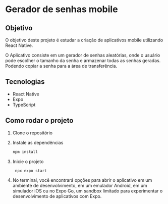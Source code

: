 # Gerador de senhas mobile

## Objetivo

O objetivo deste projeto é estudar a criação de aplicativos mobile utilizando React Native.

O Aplicativo consiste em um gerador de senhas aleatórias, onde o usuário pode escolher o tamanho da senha e armazenar todas as senhas geradas. Podendo copiar a senha para a área de transferência.

## Tecnologias

- React Native
- Expo
- TypeScript

## Como rodar o projeto

1. Clone o repositório
2. Instale as dependências

   ```bash
   npm install
   ```

3. Inicie o projeto

   ```bash
    npx expo start
    ```

4. No terminal, você encontrará opções para abrir o aplicativo em um ambiente de desenvolvimento, em um emulador Android, em um simulador iOS ou no Expo Go, um sandbox limitado para experimentar o desenvolvimento de aplicativos com Expo.
